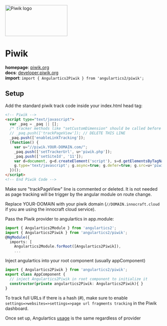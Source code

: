 <img 
    src="../../../assets/svg/piwik.svg" 
    alt="Piwik logo"
    height="100px"
    width="200px" />

# Piwik
__homepage__: [piwik.org](https://piwik.org)  
__docs__: [developer.piwik.org](https://developer.piwik.org)  
__import__: `import { Angulartics2Piwik } from 'angulartics2/piwik';`  

## Setup
Add the standard piwik track code inside your index.html head tag:
```html
<!-- Piwik -->
<script type="text/javascript">
  var _paq = _paq || [];
  /* tracker methods like "setCustomDimension" should be called before "trackPageView" */
  // _paq.push(['trackPageView']); // DELETE THIS LINE
  _paq.push(['enableLinkTracking']);
  (function() {
    var u="//piwik.YOUR-DOMAIN.com/";
    _paq.push(['setTrackerUrl', u+'piwik.php']);
    _paq.push(['setSiteId', '11']);
    var d=document, g=d.createElement('script'), s=d.getElementsByTagName('script')[0];
    g.type='text/javascript'; g.async=true; g.defer=true; g.src=u+'piwik.js'; s.parentNode.insertBefore(g,s);
  })();
</script>
<!-- End Piwik Code -->
```
Make sure "trackPageView" line is commented or deleted. It is not needed as page tracking will be trigger by the angular module on route change.

Replace YOUR-DOMAIN with your piwik domain (`//DOMAIN.innocraft.cloud` if you are using the innocraft cloud service).

Pass the Piwik provider to angulartics in app.module:
```ts
import { Angulartics2Module } from 'angulartics2';
import { Angulartics2Piwik } from 'angulartics2/piwik';
@NgModule({
  imports: [
    Angulartics2Module.forRoot([Angulartics2Piwik]),
    ...
```

Inject angulartics into your root component (usually appComponent)
```ts
import { Angulartics2Piwik } from 'angulartics2/piwik';
export class AppComponent {
  // inject Angulartics2Piwik in root component to initialize it
  constructor(private angulartics2Piwik: Angulartics2Piwik){ }
}
```

To track full URLs if there is a hash (#), make sure to enable `settings=>websites=>settings=>page url fragments tracking` in the Piwik dashboard.

Once set up, Angulartics [usage](https://github.com/angulartics/angulartics2#usage) is the same regardless of provider
